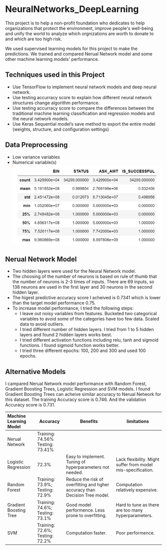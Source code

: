 # NeuralNetworks_DeepLearning

This project is to help a non-profit foundation who dedicates to help organizations that protect the environment, improve people's well-being and unify the world to analyze which orgnizations are worth to donate to and which are too high risk.

We used supervised learning models for this project to make the predictions. We trained and compared Nerual Network model and some other machine learning models' performance.

## Techniques used in this Project
 - Use TensorFlow to implement neural network models and deep neural network.
 - Use testing accurracy score to explain how different neural network structures change algorithm performance.
 - Use testing accurracy score to compare the differences between the traditional machine learning classification and regression models and the neural network models.
 - Use Keras Sequential model’s save method to export the entire model (weights, structure, and configuration settings) 
 
## Data Preprocessing

 - Low variance variables 
  - Numerical variable(s)
  ![Variable Statistics](https://github.com/karenmxm/NeuralNetworks_DeepLearning/blob/master/Images/Stats.png)

## Nerual Network Model 
  - Two hidden layers were used for the Neural Network model. 
  - The choosing of the number of neurons is based on rule of thumb that the number of neurons is 2-3 times of inputs. There are 69 inputs, so 138 neurons are used in the first layer and 30 neurons in the second hidden layer. 
  - The higest predictive accuracy score I acheived is 0.7341 which is lower than the target model performance 0.75. 
  - To increase model performance, I tried the following steps:
    - I leave out noisy variables from features. Bucketed two categorical variables to avoid some of the categories have too few data. Scaled data to avoid outliers.
    - I tried different number of hidden layers. I tried from 1 to 5 hidden layers and found 2 hidden layers works best.
    - I tried different activation functions including relu, tanh and sigmoid functions. I found sigmoid function works better.
    - I tried three different epochs: 100, 200 and 300 and used 100 epochs.

## Alternative Models
I campared Nerual Network model performance with Random Forest, Gradient Boosting Trees, Logistic Regression and SVM models. I found Gradient Boosting Trees can acheive similar accuracy to Nerual Network for this dataset. The training Accuracy score is 0.746. And the validation Accuracy score is 0.731.

| Machine Learning Model   | Accuracy | Benefits | limitations |
| :------------------------|----------|----------|-------------|
| Nerual Network           | Training: 74.56% Testing: 73.41%    | | |
| Logistic Regression      | 72.3%    | Easy to implement. Tuning of hyperparameters not needed.| Lack flexibility. Might suffer from model mis-specification.|
| Random Forest            | Training: 73.9%; Testing: 72.9%  | Reduce the risk of overfitting and hgher accuracy than Decision Tree model.| Computation relatively expensive.|
| Gradient Boosting Tree   | Training: 74.6%; Testing: 73.1%  | Good model performence. Less prone to overfitting.| Hard to tune as there are too many hyperparameters. |
| SVM                      | Training: 72.6%; Testing: 72.2%  | Computation faster. | Poor performence.|
